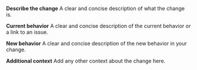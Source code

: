 **Describe the change**
A clear and concise description of what the change is.

**Current behavior**
A clear and concise description of the current behavior or a link to an issue.

**New behavior**
A clear and concise description of the new behavior in your change.

**Additional context**
Add any other context about the change here.
